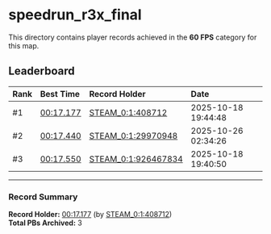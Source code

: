 # speedrun_r3x_final

This directory contains player records achieved in the **60 FPS** category for this map.

## Leaderboard

| Rank | Best Time | Record Holder | Date                |
| :--- | :-------- | :------------ | :------------------ |
| #1   | [00:17.177](./00017177_STEAM_0_1_408712_20251018-194448.zip) | [STEAM_0:1:408712](https://speedrun16.com/profile/STEAM_0:1:408712)   | 2025-10-18 19:44:48 |
| #2   | [00:17.440](./00017440_STEAM_0_1_29970948_20251026-023426.zip) | [STEAM_0:1:29970948](https://speedrun16.com/profile/STEAM_0:1:29970948)   | 2025-10-26 02:34:26 |
| #3   | [00:17.550](./00017550_STEAM_0_1_926467834_20251018-194050.zip) | [STEAM_0:1:926467834](https://speedrun16.com/profile/STEAM_0:1:926467834)   | 2025-10-18 19:40:50 |

---

### Record Summary
**Record Holder:** [00:17.177](./00017177_STEAM_0_1_408712_20251018-194448.zip) (by [STEAM_0:1:408712](https://speedrun16.com/profile/STEAM_0:1:408712))  
**Total PBs Archived:** 3